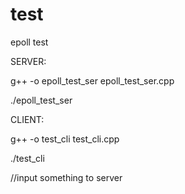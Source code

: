 test
====
epoll test

SERVER:

g++ -o epoll_test_ser epoll_test_ser.cpp

./epoll_test_ser


CLIENT:

g++ -o test_cli test_cli.cpp

./test_cli

//input something to server

